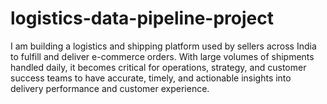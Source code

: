 # logistics-data-pipeline-project
I am building a logistics and shipping platform used by sellers across India to fulfill and deliver e-commerce orders. With large volumes of shipments handled daily, it becomes critical for operations, strategy, and customer success teams to have accurate, timely, and actionable insights into delivery performance and customer experience.

